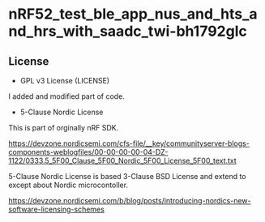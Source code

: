 # nRF52_test_ble_app_nus_and_hts_and_hrs_with_saadc_twi-bh1792glc

## License
- GPL v3 License (LICENSE)

I added and modified part of code.

- 5-Clause Nordic License

This is part of orginally nRF SDK.

https://devzone.nordicsemi.com/cfs-file/__key/communityserver-blogs-components-weblogfiles/00-00-00-00-04-DZ-1122/0333.5_5F00_Clause_5F00_Nordic_5F00_License_5F00_text.txt

5-Clause Nordic License is based 3-Clause BSD License and extend to except about Nordic microcontoller.

https://devzone.nordicsemi.com/b/blog/posts/introducing-nordics-new-software-licensing-schemes

